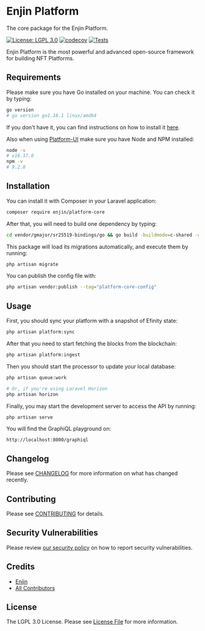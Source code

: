# Enjin Platform

The core package for the Enjin Platform.

[![License: LGPL 3.0](https://img.shields.io/badge/license-LGPL_3.0-purple)](https://opensource.org/license/lgpl-3-0/)
[![codecov](https://codecov.io/gh/enjin/platform-core/branch/master/graph/badge.svg)](https://codecov.io/gh/enjin/platform-core)
[![Tests](https://github.com/enjin/platform-core/workflows/Run%20Tests/badge.svg)](https://github.com/enjin/platform-core/actions?query=workflow%3ARun%20Tests)


Enjin Platform is the most powerful and advanced open-source framework for building NFT Platforms.

## Requirements

Please make sure you have Go installed on your machine. You can check it by typing:
```bash
go version
# go version go1.18.1 linux/amd64
```

If you don't have it, you can find instructions on how to install it [here](https://go.dev/learn/).

Also when using [Platform-UI](https://github.com/enjin/platform-ui) make sure you have Node and NPM installed:
```bash
node -v      
# v16.17.0
npm -v      
# 9.2.0
```

## Installation

You can install it with Composer in your Laravel application:

```bash
composer require enjin/platform-core
```

After that, you will need to build one dependency by typing:

```bash
cd vendor/gmajor/sr25519-bindings/go && go build -buildmode=c-shared -o sr25519.so . && mv sr25519.so ../src/Crypto/sr25519.so
```

This package will load its migrations automatically, and execute them by running:

```bash
php artisan migrate
```

You can publish the config file with:

```bash
php artisan vendor:publish --tag="platform-core-config"
```


## Usage

First, you should sync your platform with a snapshot of Efinity state:
```bash
php artisan platform:sync
```

After that you need to start fetching the blocks from the blockchain:
```bash
php artisan platform:ingest
```

Then you should start the processor to update your local database:
```bash
php artisan queue:work

# Or, if you're using Laravel Horizon
php artisan horizon
```

Finally, you may start the development server to access the API by running:
```bash
php artisan serve
```

You will find the GraphiQL playground on:
```
http://localhost:8000/graphiql
```

## Changelog

Please see [CHANGELOG](CHANGELOG.md) for more information on what has changed recently.

## Contributing

Please see [CONTRIBUTING](.github/CONTRIBUTING.md) for details.

## Security Vulnerabilities

Please review [our security policy](../../security/policy) on how to report security vulnerabilities.

## Credits

- [Enjin](https://github.com/enjin)
- [All Contributors](../../contributors)

## License

The LGPL 3.0 License. Please see [License File](LICENSE.md) for more information.
